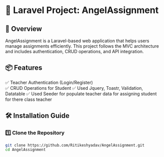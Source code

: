# 🎯 Laravel Project: AngelAssignment

## 🚀 Overview
AngelAssignment is a Laravel-based web application that helps users manage assignments efficiently. This project follows the MVC architecture and includes authentication, CRUD operations, and API integration.

## 📦 Features
✅ Teacher Authentication (Login/Register)  
✅ CRUD Operations for Student 
✅ Used Jquery, Toastr, Validation, Datatable 
✅ Used Seeder for populate teacher data for assigning student for there class teacher 

## 🛠️ Installation Guide

### 1️⃣ Clone the Repository
```sh
git clone https://github.com/Ritikeshyadav/AngelAssignment.git
cd AngelAssignment
